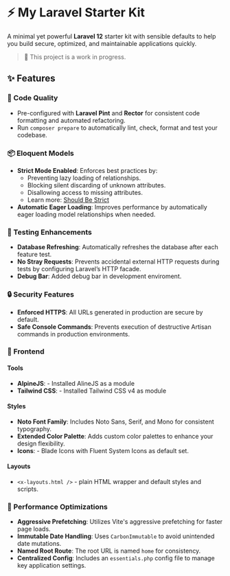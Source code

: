 # ⚡ My Laravel Starter Kit

A minimal yet powerful **Laravel 12** starter kit with sensible defaults to help you build secure, optimized, and maintainable applications quickly.

> 🚧 This project is a work in progress.

## ✨ Features

### 🔧 Code Quality

- Pre-configured with **Laravel Pint** and **Rector** for consistent code formatting and automated refactoring.
- Run `composer prepare` to automatically lint, check, format and test your codebase.

### 📦 Eloquent Models

- **Strict Mode Enabled**: Enforces best practices by:
    - Preventing lazy loading of relationships.
    - Blocking silent discarding of unknown attributes.
    - Disallowing access to missing attributes.
    - Learn more: [Should Be Strict](https://laravel-news.com/shouldbestrict)
- **Automatic Eager Loading**: Improves performance by automatically eager loading model relationships when needed.

### 💯 Testing Enhancements

- **Database Refreshing**: Automatically refreshes the database after each feature test.
- **No Stray Requests**: Prevents accidental external HTTP requests during tests by configuring Laravel’s HTTP facade.
- **Debug Bar**: Added debug bar in development enviroment.

### 🔒 Security Features

- **Enforced HTTPS**: All URLs generated in production are secure by default.
- **Safe Console Commands**: Prevents execution of destructive Artisan commands in production environments.

### 🧩 Frontend

#### Tools

- **AlpineJS**: - Installed AlineJS as a module
- **Tailwind CSS**: - Installed Tailwind CSS v4 as module

#### Styles

- **Noto Font Family**: Includes Noto Sans, Serif, and Mono for consistent typography.
- **Extended Color Palette**: Adds custom color palettes to enhance your design flexibility.
- **Icons**: - Blade Icons with Fluent System Icons as default set.

#### Layouts

- `<x-layouts.html />` - plain HTML wrapper and default styles and scripts.

### 💨 Performance Optimizations

- **Aggressive Prefetching**: Utilizes Vite's aggressive prefetching for faster page loads.
- **Immutable Date Handling**: Uses `CarbonImmutable` to avoid unintended date mutations.
- **Named Root Route**: The root URL is named `home` for consistency.
- **Centralized Config**: Includes an `essentials.php` config file to manage key application settings.
